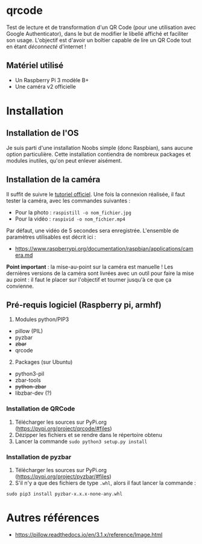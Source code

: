 # qrcode
Test de lecture et de transformation d'un QR Code (pour une utilisation avec Google Authenticator), dans le but de modifier le libellé affiché et faciliter son usage.
L'objectif est d'avoir un boîtier capable de lire un QR Code tout en étant *déconnecté* d'internet ! 
## Matériel utilisé
* Un Raspberry Pi 3 modèle B+
* Une caméra v2 officielle
# Installation
## Installation de l'OS
Je suis parti d'une installation Noobs simple (donc Raspbian), sans aucune option particulière. Cette installation contiendra de nombreux packages et modules inutiles, qu'on peut enlever aisément.
## Installation de la caméra
Il suffit de suivre le [tutoriel officiel](https://projects.raspberrypi.org/en/projects/getting-started-with-picamera).
Une fois la connexion réalisée, il faut tester la caméra, avec les commandes suivantes :
* Pour la photo : `raspistill -o nom_fichier.jpg`
* Pour la vidéo : `raspivid -o nom_fichier.mp4`

Par défaut, une vidéo de 5 secondes sera enregistrée. L'ensemble de paramètres utilisables est décrit ici :
* https://www.raspberrypi.org/documentation/raspbian/applications/camera.md

__Point important__ : la mise-au-point sur la caméra est manuelle ! Les dernières versions de la caméra sont livrées avec un outil pour faire la mise au point : il faut le placer sur l'objectif et tourner jusqu'à ce que ça convienne. 
## Pré-requis logiciel (Raspberry pi, armhf)
1. Modules python/PIP3
* pillow (PIL)
* pyzbar
* ~~zbar~~
* qrcode
2. Packages (sur Ubuntu)
* python3-pil
* zbar-tools 
* ~~python-zbar~~
* libzbar-dev (?)
### Installation de QRCode
1. Télécharger les sources sur PyPi.org (https://pypi.org/project/qrcode/#files)
1. Dézipper les fichiers et se rendre dans le répertoire obtenu
1. Lancer la commande `sudo python3 setup.py install` 
### Installation de pyzbar
1. Télécharger les sources sur PyPi.org (https://pypi.org/project/pyzbar/#files)
1. S'il n'y a que des fichiers de type `.whl`, alors il faut lancer la commande :

  `sudo pip3 install pyzbar-x.x.x-none-any.whl`
  
# Autres références
* https://pillow.readthedocs.io/en/3.1.x/reference/Image.html
